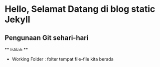 # Hello, Selamat Datang di blog static Jekyll #
## Pengunaan Git sehari-hari ##

** Istilah **
* Working Folder : folter tempat file-file kita berada